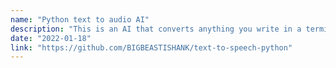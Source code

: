 ```yaml
---
name: "Python text to audio AI"
description: "This is an AI that converts anything you write in a terminal to an mp3 format, so you can play it on any device. It is in Python. You can also control the speed of your voice."
date: "2022-01-18"
link: "https://github.com/BIGBEASTISHANK/text-to-speech-python"
---
```


